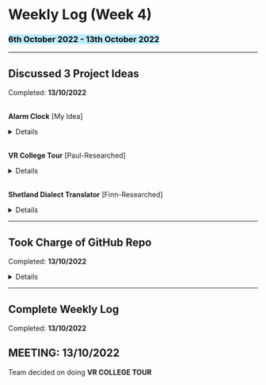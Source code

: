 # <strong>Weekly Log (Week 4)</strong>
### <mark style="background: #BDEBFF!important"><strong> 6th October 2022 - 13th October 2022</strong>

---
## <strong>Discussed 3 Project Ideas</strong>
Completed: **13/10/2022**</br></br>

<strong>Alarm Clock</strong> [My Idea]
<details>

</details></br>

<strong>VR College Tour</strong> [Paul-Researched]
<details>

</details></br>

<strong>Shetland Dialect Translator</strong> [Finn-Researched]
<details>

</details>

---

## <strong>Took Charge of GitHub Repo</strong>
Completed: **13/10/2022**  
<details>
Previous owner - switched to part-time</br>
Discussed with the team member on how to transfer repo to my GitHub area.</br>
Completed setup 13/10
</details>

---

## <strong>Complete Weekly Log</strong>

Completed: **13/10/2022**  

## MEETING: 13/10/2022

Team decided on doing <strong>VR COLLEGE TOUR</strong>